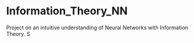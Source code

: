 # Information_Theory_NN
Project on an intuitive understanding of Neural Networks with Information Theory.
S
